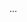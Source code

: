 <?xml version="1.0" encoding="UTF-8"?>
<document>
  <title>Este es el título del documento</title>
  <content>
    ...
  </content>
</document>
